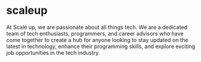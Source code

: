 # scaleup
At Scale up, we are passionate about all things tech. We are a dedicated team of tech enthusiasts, programmers, and career advisors who have come together to create a hub for anyone looking to stay updated on the latest in technology, enhance their programming skills, and explore exciting job opportunities in the tech industry. 
